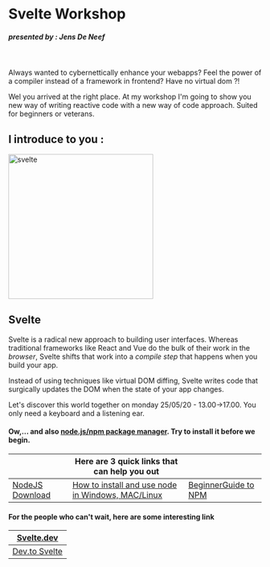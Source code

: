 # Svelte Workshop

##### presented by :  Jens De Neef
<br>

Always wanted to cybernettically enhance your webapps?  Feel the power of a compiler instead of a framework in frontend? Have no virtual dom ?!

 Wel you arrived at the right place. At my workshop I'm going to show you new way of writing reactive code with a new way of code approach. Suited for beginners or veterans.
 <br>


## I  introduce to you : 

 <img src="https://i2.wp.com/css-tricks.com/wp-content/uploads/2020/01/svelte-radiant.png?fit=1200%2C600&amp;ssl=1" alt="svelte" style="width: 30vw;display: flex;justify-content: center;" />

## Svelte

Svelte is a radical new approach to building user interfaces. Whereas traditional frameworks like React and Vue do the bulk of their work in  the *browser*, Svelte shifts that work into a *compile step* that happens when you build your app.

Instead of using techniques like virtual DOM diffing, Svelte writes code that  surgically updates the DOM when the state of your app changes.

Let's discover this world together on monday 25/05/20 - 13.00->17.00. You only need a keyboard and a listening ear.

#### Ow,... and also <u>**node.js/npm package manager**</u>. Try to install it before we begin. 
|                                                    | Here are 3 quick links that can help you out    |                                                              |
| -------------------------------------------------- | ------------------------------------------------------------ | ------------------------------------------------------------ |
| [NodeJS Download](https://nodejs.org/en/download/) | [How to install and use node in Windows, MAC/Linux](https://www.taniarascia.com/how-to-install-and-use-node-js-and-npm-mac-and-windows/) | [BeginnerGuide to NPM](https://www.sitepoint.com/beginners-guide-node-package-manager/) |


#### For the people who can't wait, here are some interesting link

| [Svelte.dev](https://svelte.dev/)        |
| ---------------------------------------- |
| [Dev.to Svelte](https://dev.to/t/svelte) |







 



